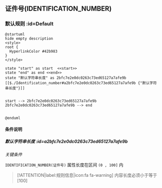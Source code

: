 ## 证件号(IDENTIFICATION_NUMBER) <!-- {docsify-ignore-all} -->

   

### 默认规则 :id=Default

```plantuml
@startuml
hide empty description
<style>
root {
  HyperlinkColor #42b983
}
</style>

state "start" as start  <<start>>
state "end" as end <<end>>
state "默认字符串长度" as 2bfc7e2e0dc0263c73ed65127a7afe9b [[$./Identification_number#a2bfc7e2e0dc0263c73ed65127a7afe9b {"默认字符串长度"}]]


start --> 2bfc7e2e0dc0263c73ed65127a7afe9b 
2bfc7e2e0dc0263c73ed65127a7afe9b --> end 


@enduml
```

#### 条件说明

##### 默认字符串长度 :id=a2bfc7e2e0dc0263c73ed65127a7afe9b


*关键条件*


`IDENTIFICATION_NUMBER(证件号)` 属性长度在区间 `(0 , 100]` 内

> [!ATTENTION|label:规则信息|icon:fa fa-warning]
> 内容长度必须小于等于[100]








